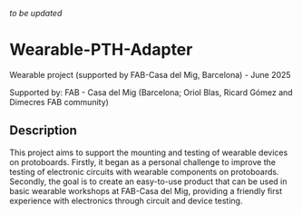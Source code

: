 *to be updated*

# Wearable-PTH-Adapter
Wearable project (supported by FAB-Casa del Mig, Barcelona) - June 2025

Supported by: FAB - Casa del Mig (Barcelona; Oriol Blas, Ricard Gómez and Dimecres FAB community)

## Description
This project aims to support the mounting and testing of wearable devices on protoboards.
Firstly, it began as a personal challenge to improve the testing of electronic circuits with wearable components on protoboards.
Secondly, the goal is to create an easy-to-use product that can be used in basic wearable workshops at FAB-Casa del Mig, providing a friendly first experience with electronics through circuit and device testing.

